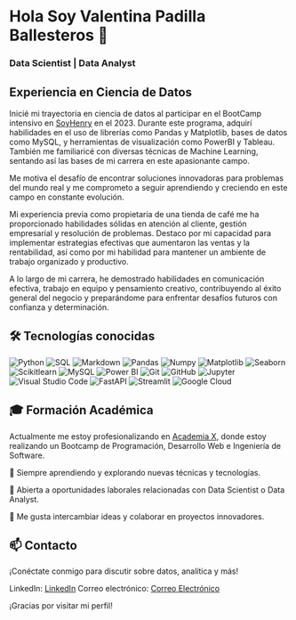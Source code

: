 # Hola Soy Valentina Padilla Ballesteros 👋 
### Data Scientist | Data Analyst

## Experiencia en Ciencia de Datos
Inicié mi trayectoria en ciencia de datos al participar en el BootCamp intensivo en [SoyHenry](https://www.soyhenry.com) en el 2023. Durante este programa, adquirí habilidades en el uso de librerías como Pandas y Matplotlib, bases de datos como MySQL, y herramientas de visualización como PowerBI y Tableau. También me familiaricé con diversas técnicas de Machine Learning, sentando así las bases de mi carrera en este apasionante campo.

Me motiva el desafío de encontrar soluciones innovadoras para problemas del mundo real y me comprometo a seguir aprendiendo y creciendo en este campo en constante evolución.

Mi experiencia previa como propietaria de una tienda de café me ha proporcionado habilidades sólidas en atención al cliente, gestión empresarial y resolución de problemas. Destaco por mi capacidad para implementar estrategias efectivas que aumentaron las ventas y la rentabilidad, así como por mi habilidad para mantener un ambiente de trabajo organizado y productivo.

A lo largo de mi carrera, he demostrado habilidades en comunicación efectiva, trabajo en equipo y pensamiento creativo, contribuyendo al éxito general del negocio y preparándome para enfrentar desafíos futuros con confianza y determinación.

## 🛠 Tecnologías conocidas
![Python](https://img.shields.io/badge/-Python-333333?style=flat&logo=python)
![SQL](https://img.shields.io/badge/-SQL-333333?style=flat&logo=sql)
![Markdown](https://img.shields.io/badge/-Markdown-333333?style=flat&logo=markdown)
![Pandas](https://img.shields.io/badge/-Pandas-333333?style=flat&logo=pandas)
![Numpy](https://img.shields.io/badge/-Numpy-333333?style=flat&logo=numpy)
![Matplotlib](https://img.shields.io/badge/-Matplotlib-333333?style=flat&logo=matplotlib)
![Seaborn](https://img.shields.io/badge/-Seaborn-333333?style=flat&logo=seaborn)
![Scikitlearn](https://img.shields.io/badge/-Scikitlearn-333333?style=flat&logo=scikitlearn)
![MySQL](https://img.shields.io/badge/-MySQL-333333?style=flat&logo=MySQL)
![Power BI](https://img.shields.io/badge/-Power%20BI-333333?style=flat&logo=powerbi)
![Git](https://img.shields.io/badge/-Git-333333?style=flat&logo=git)
![GitHub](https://img.shields.io/badge/-GitHub-333333?style=flat&logo=github)
![Jupyter](https://img.shields.io/badge/-Jupyter-333333?style=flat&logo=jupyter)
![Visual Studio Code](https://img.shields.io/badge/-Visual%20Studio%20Code-333333?style=flat&logo=visual-studio-code&logoColor=007ACC)
![FastAPI](https://img.shields.io/badge/-FastAPI-333333?style=flat&logo=fastapi)
![Streamlit](https://img.shields.io/badge/-Streamlit-333333?style=flat&logo=streamlit)
![Google Cloud](https://img.shields.io/badge/-Google%20Cloud-333333?style=flat&logo=google-cloud)


## 🎓 Formación Académica
Actualmente me estoy profesionalizando en [Academia X](https://www.academiax.com), donde estoy realizando un Bootcamp de Programación, Desarrollo Web e Ingeniería de Software.


🌱 Siempre aprendiendo y explorando nuevas técnicas y tecnologías.

💼 Abierta a oportunidades laborales relacionadas con Data Scientist o  Data Analyst.

🤝 Me gusta intercambiar ideas y colaborar en proyectos innovadores.


## 📫 Contacto
¡Conéctate conmigo para discutir sobre datos, analítica y más!

LinkedIn: [LinkedIn](https://www.linkedin.com/in/valentina-padilla-ballesteros-982685271/) 
Correo electrónico: [Correo Electrónico](mailto:valentinapadillaballesteros@gmail.com)

¡Gracias por visitar mi perfil! 
